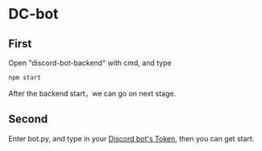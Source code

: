 # DC-bot
## First
Open "discord-bot-backend" with cmd, and type
```
npm start
```
After the backend start，we can go on next stage.

## Second
Enter bot.py, and type in your [Discord bot's Token](https:discord.com/developers/applications),
then you can get start.
